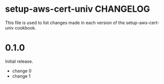 # setup-aws-cert-univ CHANGELOG

This file is used to list changes made in each version of the setup-aws-cert-univ cookbook.

# 0.1.0

Initial release.

- change 0
- change 1

